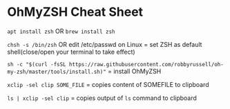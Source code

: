 # OhMyZSH Cheat Sheet

`apt install zsh` OR `brew install zsh`

`chsh -s /bin/zsh` OR edit /etc/passwd on Linux = set ZSH as default shell(close/open your terminal to take effect)

`sh -c "$(curl -fsSL https://raw.githubusercontent.com/robbyrussell/oh-my-zsh/master/tools/install.sh)"` = install OhMyZSH

`xclip -sel clip SOME_FILE` =  copies content of SOMEFILE to clipboard

`ls | xclip -sel clip` = copies output of `ls` command to clipboard

